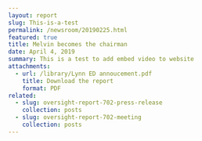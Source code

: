 ```yaml
---
layout: report
slug: This-is-a-test
permalink: /newsroom/20190225.html
featured: true
title: Melvin becomes the chairman
date: April 4, 2019
summary: This is a test to add embed video to website
attachments:
  - url: /library/Lynn ED annoucement.pdf
    title: Download the report
    format: PDF
related:
  - slug: oversight-report-702-press-release
    collection: posts
  - slug: oversight-report-702-meeting
    collection: posts
---
```

